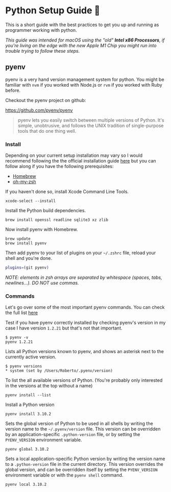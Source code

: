 # Python Setup Guide 🐍

This is a short guide with the best practices to get you up and running as programmer working with python.

*This guide was intended for macOS using the "old" **Intel x86 Processors**, if you're living on the edge with the new Apple M1 Chip you might run into trouble trying to follow these steps.*

## pyenv

pyenv is a very hand version management system for python. You might be familiar with `nvm` if you worked with Node.js or `rvm` if you worked with Ruby before.

Checkout the pyenv project on github:

<https://github.com/pyenv/pyenv>

> pyenv lets you easily switch between multiple versions of Python. It's simple, unobtrusive, and follows the UNIX tradition of single-purpose tools that do one thing well.

### Install

Depending on your current setup installation may vary so I would recommend following the the official installation guide [here](https://github.com/pyenv/pyenv#installation) but you can follow along if you have the following prerequisites:

- [Homebrew](https://brew.sh/)
- [oh-my-zsh](https://ohmyz.sh/)

If you haven't done so, install Xcode Command Line Tools.

```shell
xcode-select --install
```

Install the Python build dependencies.

```shell
brew install openssl readline sqlite3 xz zlib
```

Now install pyenv with Homebrew.

```shell
brew update
brew install pyenv
```

Then add pyenv to your list of plugins on your `~/.zshrc` file, reload your shell and you're done.

```sh
plugins=(git pyenv)
```

*NOTE: elements in zsh arrays are separated by whitespace (spaces, tabs, newlines...). DO NOT use commas.*

### Commands

Let's go over some of the most important pyenv commands. You can check the full list [here](https://github.com/pyenv/pyenv/blob/master/COMMANDS.md)

Test if you have pyenv correctly installed by checking pyenv's version in my case I have version `1.2.21` but that's not that important.

```shell
$ pyenv -v
pyenv 1.2.21
```

Lists all Python versions known to pyenv, and shows an asterisk next to the currently active version.

```shell
$ pyenv versions
* system (set by /Users/Roberto/.pyenv/version)
```

To list the all available versions of Python. (You're probably only interested in the versions at the top without a name)

```shell
pyenv install --list
```

Install a Python version

```shell
pyenv install 3.10.2
```

Sets the global version of Python to be used in all shells by writing the version name to the `~/.pyenv/version` file. This version can be overridden by an application-specific `.python-version` file, or by setting the `PYENV_VERSION` environment variable.

```shell
pyenv global 3.10.2
```

Sets a local application-specific Python version by writing the version name to a `.python-version` file in the current directory. This version overrides the global version, and can be overridden itself by setting the `PYENV_VERSION` environment variable or with the `pyenv shell` command.

```shell
pyenv local 3.10.2
```
